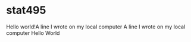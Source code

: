 # stat495

Hello world!A line I wrote on my local computer
A line I wrote on my local computer
Hello World

